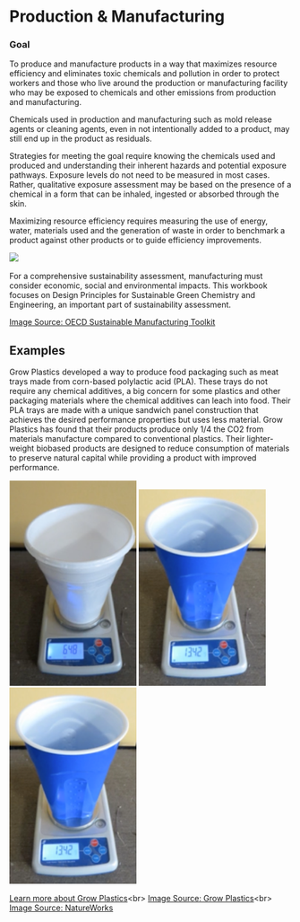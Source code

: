 
# Production & Manufacturing

### Goal
To produce and manufacture products in a way that maximizes resource efficiency and eliminates toxic chemicals and pollution in order to protect workers and those who live around the production or manufacturing facility who may be exposed to chemicals and other emissions from production and manufacturing.

Chemicals used in production and manufacturing such as mold release agents or cleaning agents, even in not intentionally added to a product, may still end up in the product as residuals.

Strategies for meeting the goal require knowing the chemicals used and produced and understanding their inherent hazards and potential exposure pathways. Exposure levels do not need to be measured in most cases. Rather, qualitative exposure assessment may be based on the presence of a chemical in a form that can be inhaled, ingested or absorbed through the skin.

Maximizing resource efficiency requires measuring the use of energy, water, materials used and the generation of waste in order to benchmark a product against other products or to guide efficiency improvements.

<img src="../assets/3-production/typical-product-life-cycle.png" width="40%">

For a comprehensive sustainability assessment, manufacturing must consider economic, social and environmental impacts.  This workbook focuses on Design Principles for Sustainable Green Chemistry and Engineering, an important part of sustainability assessment.

[Image Source: OECD Sustainable Manufacturing Toolkit]("https://www.oecd.org/innovation/green/toolkit/aboutsustainablemanufacturingandthetoolkit.htm")

## Examples

Grow Plastics developed a way to produce food packaging such as meat trays made from corn-based polylactic acid (PLA).  These trays do not require any chemical additives, a big concern for some plastics and other packaging materials where the chemical additives can leach into food. Their PLA trays are made with a unique sandwich panel construction that achieves the desired performance properties but uses less material. Grow Plastics has found that their products produce only 1/4 the CO2 from materials manufacture compared to conventional plastics. Their lighter-weight biobased products are designed to reduce consumption of materials to preserve natural capital while providing a product with improved performance.

<img src="../assets/3-production/styrofoam-cup.png" width="45%">
<img src="../assets/3-production/blue-plastic-cup.png" width="45%">
<img src="../assets/3-production/blue-plastic-cup.png" width="45%">
 

[Learn more about Grow Plastics]("http://growplastics.com/")<br>
[Image Source: Grow Plastics]("http://growplastics.com/technology.html")<br>
[Image Source: NatureWorks]("https://www.natureworksllc.com/What-is-Ingeo/How-Ingeo-is-Made")
